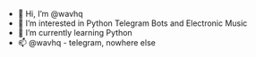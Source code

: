- 👋 Hi, I’m @wavhq
- 👀 I’m interested in Python Telegram Bots and Electronic Music
- 🌱 I’m currently learning Python
- 📫 @wavhq - telegram, nowhere else

<!---
wavhq/wavhq is a ✨ special ✨ repository because its `README.md` (this file) appears on your GitHub profile.
You can click the Preview link to take a look at your changes.
--->
